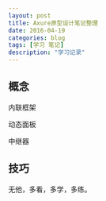 ```yaml
---
layout: post
title: Axure原型设计笔记整理
date: 2016-04-19
categories: blog
tags: [学习 笔记]
description: "学习记录"
---
```

## 概念
内联框架

动态面板

中继器

## 技巧

无他，多看，多学，多练。
